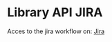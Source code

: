# Library API JIRA
Acces to the jira workflow on: [Jira](https://library-api-simulacro.atlassian.net/jira/software/projects/LA/boards/2?sprintStarted=true&atlOrigin=eyJpIjoiYWFiYWJmODQzNzdmNGEyMmE3NDc3YmQ0MzRmYzY2MTEiLCJwIjoiaiJ9)



